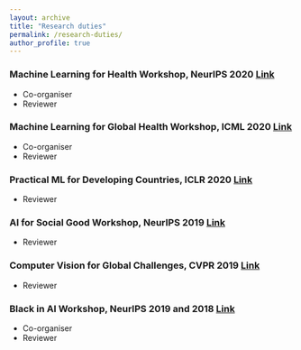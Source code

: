 ```yaml
---
layout: archive
title: "Research duties"
permalink: /research-duties/
author_profile: true
---
```


### Machine Learning for Health Workshop, NeurIPS 2020 [Link](https://ml4health.github.io/2020/)
* Co-organiser
* Reviewer

### Machine Learning for Global Health Workshop, ICML 2020 [Link](https://mlforglobalhealth.org/)
* Co-organiser
* Reviewer

### Practical ML for Developing Countries, ICLR 2020 [Link](https://pml4dc.github.io/iclr2020/)
* Reviewer

### AI for Social Good Workshop, NeurIPS 2019 [Link](https://aiforsocialgood.github.io/neurips2019/)
* Reviewer

### Computer Vision for Global Challenges, CVPR 2019 [Link](https://www.cv4gc.org/)
* Reviewer

### Black in AI Workshop, NeurIPS 2019 and 2018 [Link](http://blackinai.org/)
* Co-organiser
* Reviewer
